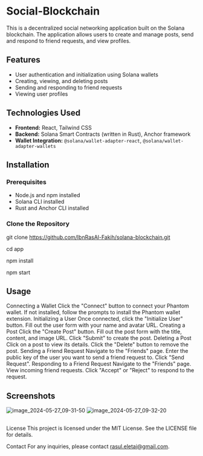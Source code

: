 # Social-Blockchain

This is a decentralized social networking application built on the Solana blockchain. The application allows users to create and manage posts, send and respond to friend requests, and view profiles.

## Features

- User authentication and initialization using Solana wallets
- Creating, viewing, and deleting posts
- Sending and responding to friend requests
- Viewing user profiles

## Technologies Used

- **Frontend:** React, Tailwind CSS
- **Backend:** Solana Smart Contracts (written in Rust), Anchor framework
- **Wallet Integration:** `@solana/wallet-adapter-react`, `@solana/wallet-adapter-wallets`

## Installation

### Prerequisites

- Node.js and npm installed
- Solana CLI installed
- Rust and Anchor CLI installed

### Clone the Repository

git clone https://github.com/IbnRasAl-Fakih/solana-blockchain.git

cd app

npm install

npm start


## Usage
Connecting a Wallet
Click the "Connect" button to connect your Phantom wallet.
If not installed, follow the prompts to install the Phantom wallet extension.
Initializing a User
Once connected, click the "Initialize User" button.
Fill out the user form with your name and avatar URL.
Creating a Post
Click the "Create Post" button.
Fill out the post form with the title, content, and image URL.
Click "Submit" to create the post.
Deleting a Post
Click on a post to view its details.
Click the "Delete" button to remove the post.
Sending a Friend Request
Navigate to the "Friends" page.
Enter the public key of the user you want to send a friend request to.
Click "Send Request".
Responding to a Friend Request
Navigate to the "Friends" page.
View incoming friend requests.
Click "Accept" or "Reject" to respond to the request.


## Screenshots
![image_2024-05-27_09-31-50](https://github.com/IbnRasAl-Fakih/solana-blockchain/assets/121658609/11319d1d-ceec-4803-84da-fa80a6e7a8da)
![image_2024-05-27_09-32-20](https://github.com/IbnRasAl-Fakih/solana-blockchain/assets/121658609/ba9b30ff-741d-4c63-b4f5-c6f74dfd7d1a)

##
License
This project is licensed under the MIT License. See the LICENSE file for details.

Contact
For any inquiries, please contact rasul.eletai@gmail.com.
